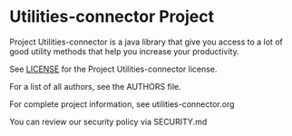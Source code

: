 # Utilities-connector Project
Project Utilities-connector is a java library that give you access to a lot of good utility methods that help you increase your productivity.

See [LICENSE](https://shields.io/) for the Project Utilities-connector license.


For a list of all authors, see the AUTHORS file.

For complete project information, see utilities-connector.org

You can review our security policy via SECURITY.md
